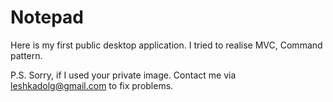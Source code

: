 # Notepad
Here is my first public desktop application. I tried to realise MVC, Command pattern.

P.S. Sorry, if I used your private image. Contact me via leshkadolg@gmail.com to fix problems.
